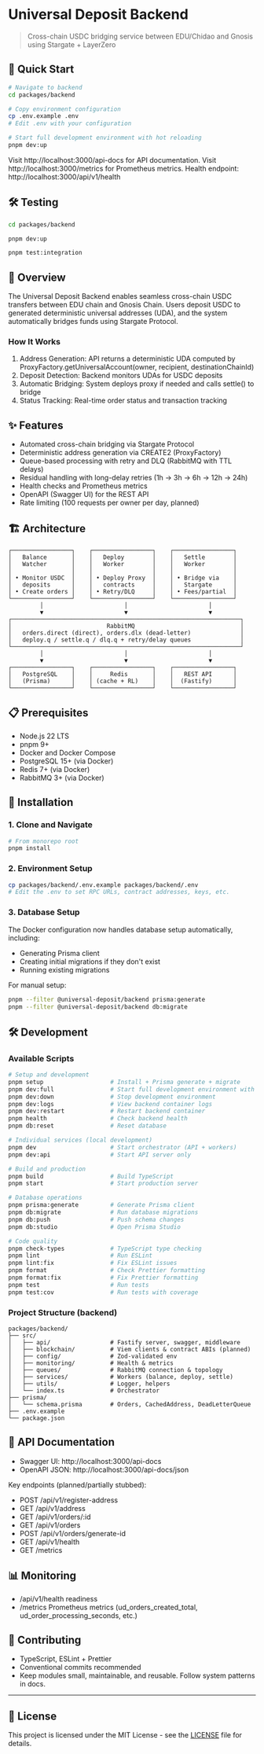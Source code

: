 # Universal Deposit Backend

> Cross-chain USDC bridging service between EDU/Chidao and Gnosis using Stargate + LayerZero

## 🚀 Quick Start

```bash
# Navigate to backend
cd packages/backend

# Copy environment configuration
cp .env.example .env
# Edit .env with your configuration

# Start full development environment with hot reloading
pnpm dev:up
```

Visit http://localhost:3000/api-docs for API documentation.
Visit http://localhost:3000/metrics for Prometheus metrics.
Health endpoint: http://localhost:3000/api/v1/health

## 🛠️ Testing

```bash
cd packages/backend

pnpm dev:up

pnpm test:integration
```

## 🎯 Overview

The Universal Deposit Backend enables seamless cross-chain USDC transfers between EDU chain and Gnosis Chain. Users deposit USDC to generated deterministic universal addresses (UDA), and the system automatically bridges funds using Stargate Protocol.

### How It Works

1. Address Generation: API returns a deterministic UDA computed by ProxyFactory.getUniversalAccount(owner, recipient, destinationChainId)
2. Deposit Detection: Backend monitors UDAs for USDC deposits
3. Automatic Bridging: System deploys proxy if needed and calls settle() to bridge
4. Status Tracking: Real-time order status and transaction tracking

## ✨ Features

- Automated cross-chain bridging via Stargate Protocol
- Deterministic address generation via CREATE2 (ProxyFactory)
- Queue-based processing with retry and DLQ (RabbitMQ with TTL delays)
- Residual handling with long-delay retries (1h → 3h → 6h → 12h → 24h)
- Health checks and Prometheus metrics
- OpenAPI (Swagger UI) for the REST API
- Rate limiting (100 requests per owner per day, planned)

## 🏗️ Architecture

```
┌─────────────────┐    ┌─────────────────┐    ┌─────────────────┐
│   Balance       │    │   Deploy        │    │   Settle        │
│   Watcher       │    │   Worker        │    │   Worker        │
│                 │    │                 │    │                 │
│ • Monitor USDC  │    │ • Deploy Proxy  │    │ • Bridge via    │
│   deposits      │    │   contracts     │    │   Stargate      │
│ • Create orders │    │ • Retry/DLQ     │    │ • Fees/partial  │
└─────────────────┘    └─────────────────┘    └─────────────────┘
         │                       │                       │
         ▼                       ▼                       ▼
┌─────────────────────────────────────────────────────────────────┐
│                           RabbitMQ                              │
│   orders.direct (direct), orders.dlx (dead-letter)              │
│   deploy.q / settle.q / dlq.q + retry/delay queues              │
└─────────────────────────────────────────────────────────────────┘
         │                       │                       │
         ▼                       ▼                       ▼
┌─────────────────┐    ┌─────────────────┐    ┌─────────────────┐
│   PostgreSQL    │    │     Redis       │    │   REST API      │
│   (Prisma)      │    │ (cache + RL)    │    │  (Fastify)      │
└─────────────────┘    └─────────────────┘    └─────────────────┘
```

## 📋 Prerequisites

- Node.js 22 LTS
- pnpm 9+
- Docker and Docker Compose
- PostgreSQL 15+ (via Docker)
- Redis 7+ (via Docker)
- RabbitMQ 3+ (via Docker)

## 🔧 Installation

### 1. Clone and Navigate

```bash
# From monorepo root
pnpm install
```

### 2. Environment Setup

```bash
cp packages/backend/.env.example packages/backend/.env
# Edit the .env to set RPC URLs, contract addresses, keys, etc.
```

### 3. Database Setup

The Docker configuration now handles database setup automatically, including:

- Generating Prisma client
- Creating initial migrations if they don't exist
- Running existing migrations

For manual setup:

```bash
pnpm --filter @universal-deposit/backend prisma:generate
pnpm --filter @universal-deposit/backend db:migrate
```

## 🛠️ Development

### Available Scripts

```bash
# Setup and development
pnpm setup                   # Install + Prisma generate + migrate
pnpm dev:full                # Start full development environment with hot reload
pnpm dev:down                # Stop development environment
pnpm dev:logs                # View backend container logs
pnpm dev:restart             # Restart backend container
pnpm health                  # Check backend health
pnpm db:reset                # Reset database

# Individual services (local development)
pnpm dev                     # Start orchestrator (API + workers)
pnpm dev:api                 # Start API server only

# Build and production
pnpm build                   # Build TypeScript
pnpm start                   # Start production server

# Database operations
pnpm prisma:generate         # Generate Prisma client
pnpm db:migrate              # Run database migrations
pnpm db:push                 # Push schema changes
pnpm db:studio               # Open Prisma Studio

# Code quality
pnpm check-types             # TypeScript type checking
pnpm lint                    # Run ESLint
pnpm lint:fix                # Fix ESLint issues
pnpm format                  # Check Prettier formatting
pnpm format:fix              # Fix Prettier formatting
pnpm test                    # Run tests
pnpm test:cov                # Run tests with coverage
```

### Project Structure (backend)

```
packages/backend/
├── src/
│   ├── api/                 # Fastify server, swagger, middleware
│   ├── blockchain/          # Viem clients & contract ABIs (planned)
│   ├── config/              # Zod-validated env
│   ├── monitoring/          # Health & metrics
│   ├── queues/              # RabbitMQ connection & topology
│   ├── services/            # Workers (balance, deploy, settle)
│   ├── utils/               # Logger, helpers
│   └── index.ts             # Orchestrator
├── prisma/
│   └── schema.prisma        # Orders, CachedAddress, DeadLetterQueue
├── .env.example
└── package.json
```

## 📖 API Documentation

- Swagger UI: http://localhost:3000/api-docs
- OpenAPI JSON: http://localhost:3000/api-docs/json

Key endpoints (planned/partially stubbed):

- POST /api/v1/register-address
- GET /api/v1/address
- GET /api/v1/orders/:id
- GET /api/v1/orders
- POST /api/v1/orders/generate-id
- GET /api/v1/health
- GET /metrics

## 📊 Monitoring

- /api/v1/health readiness
- /metrics Prometheus metrics (ud_orders_created_total, ud_order_processing_seconds, etc.)

## 🤝 Contributing

- TypeScript, ESLint + Prettier
- Conventional commits recommended
- Keep modules small, maintainable, and reusable. Follow system patterns in docs.

---

## 📄 License

This project is licensed under the MIT License - see the [LICENSE](../../LICENSE) file for details.
